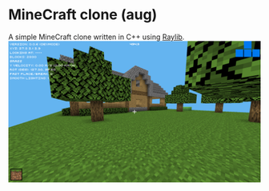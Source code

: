 # MineCraft clone (aug)
A simple MineCraft clone written in C++ using [Raylib](https://www.raylib.com/).
![image](https://github.com/Krist0FF-T/stuff/blob/main/readme_assets/minecraft_clone.png)
